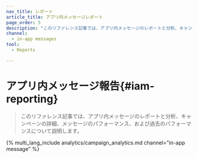 ```yaml
---
nav_title: レポート
article_title: アプリ内メッセージレポート
page_order: 5
description: "このリファレンス記事では、アプリ内メッセージのレポートと分析、キャンペーンの詳細、メッセージのパフォーマンス、および過去のパフォーマンスについて説明します。"
channel:
  - in-app messages
tool:
  - Reports

---
```


# アプリ内メッセージ報告{#iam-reporting}

> このリファレンス記事では、アプリ内メッセージのレポートと分析、キャンペーンの詳細、メッセージのパフォーマンス、および過去のパフォーマンスについて説明します。

{% multi_lang_include analytics/campaign_analytics.md channel="in-app message" %}

